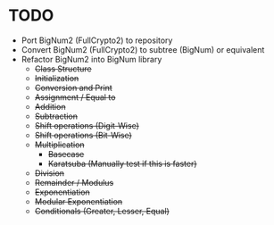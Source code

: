 # TODO

- Port BigNum2 (FullCrypto2) to repository
- Convert BigNum2 (FullCrypto2) to subtree (BigNum) or equivalent
- Refactor BigNum2 into BigNum library
  - ~~Class Structure~~
  - ~~Initialization~~
  - ~~Conversion and Print~~
  - ~~Assignment / Equal to~~
  - ~~Addition~~
  - ~~Subtraction~~
  - ~~Shift operations (Digit-Wise)~~
  - ~~Shift operations (Bit-Wise)~~
  - ~~Multiplication~~
    - ~~Basecase~~
    - ~~Karatsuba  (Manually test if this is faster)~~
  - ~~Division~~
  - ~~Remainder / Modulus~~
  - ~~Exponentiation~~
  - ~~Modular Exponentiation~~
  - ~~Conditionals (Greater, Lesser, Equal)~~
